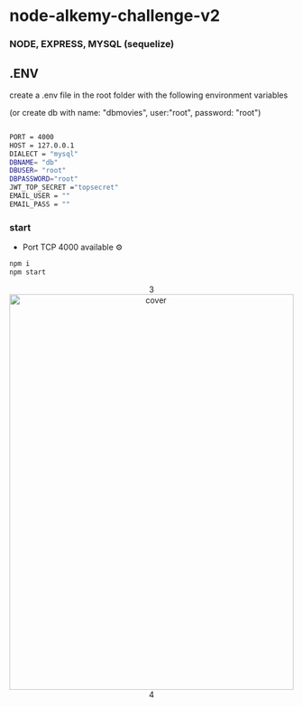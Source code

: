 # node-alkemy-challenge-v2

### NODE, EXPRESS, MYSQL (sequelize)

## .ENV 

create a .env file in the root folder with the following environment variables

(or create db with name: "dbmovies", user:"root", password: "root")

```bash

PORT = 4000
HOST = 127.0.0.1
DIALECT = "mysql"
DBNAME= "db"
DBUSER= "root"
DBPASSWORD="root"
JWT_TOP_SECRET ="topsecret"
EMAIL_USER = ""
EMAIL_PASS = ""
```

### start

- Port TCP 4000 available ⚙

```bash
npm i
npm start
```

<div align="center">
3
<img width="100%" height = "700px" src="https://res.cloudinary.com/dbqzdrnjd/image/upload/v1631667816/code/movie.controller.js_byu5tm.png" alt="cover" />
4
</div>
